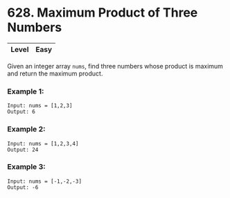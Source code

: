 # 628. Maximum Product of Three Numbers

| Level | Easy |
| ----- | ---- |

Given an integer array `nums`, find three numbers whose product is maximum and return the maximum product.

### Example 1:
```
Input: nums = [1,2,3]
Output: 6
```
### Example 2:
```
Input: nums = [1,2,3,4]
Output: 24
```
### Example 3:
```
Input: nums = [-1,-2,-3]
Output: -6
```